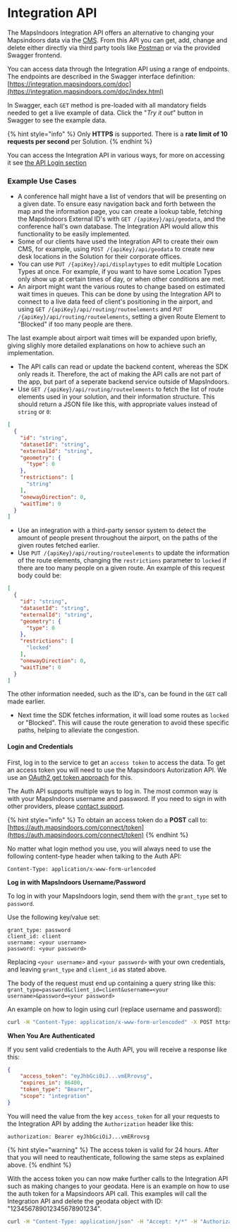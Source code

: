 # Integration API

The MapsIndoors Integration API offers an alternative to changing your Mapsindoors data via the [CMS](https://cms.mapsindoors.com/). From this API you can get, add, change and delete either directly via third party tools like [Postman](https://www.postman.com/) or via the provided Swagger frontend.

You can access data through the Integration API using a range of endpoints. The endpoints are described in the Swagger interface definition: [https://integration.mapsindoors.com/doc](https://integration.mapsindoors.com/doc/index.html)

In Swagger, each `GET` method is pre-loaded with all mandatory fields needed to get a live example of data. Click the "_Try it out_" button in Swagger to see the example data.

{% hint style="info" %}
Only **HTTPS** is supported. There is a **rate limit of 10 requests per second** per Solution.
{% endhint %}

You can access the Integration API in various ways, for more on accessing it see [the API Login section](https://docs.mapsindoors.com/api-login)

### Example Use Cases[​](https://docs.mapsindoors.com/api#example-use-cases) <a href="#example-use-cases" id="example-use-cases"></a>

* A conference hall might have a list of vendors that will be presenting on a given date. To ensure easy navigation back and forth between the map and the information page, you can create a lookup table, fetching the MapsIndoors External ID's with `GET /{apiKey}/api/geodata`, and the conference hall's own database. The Integration API would allow this functionality to be easily implemented.
* Some of our clients have used the Integration API to create their own CMS, for example, using `POST /{apiKey}/api/geodata` to create new desk locations in the Solution for their corporate offices.
* You can use `PUT /{apiKey}/api/displaytypes` to edit multiple Location Types at once. For example, if you want to have some Location Types only show up at certain times of day, or when other conditions are met.
* An airport might want the various routes to change based on estimated wait times in queues. This can be done by using the Integration API to connect to a live data feed of client's positioning in the airport, and using `GET /{apiKey}/api/routing/routeelements` and `PUT /{apiKey}/api/routing/routeelements`, setting a given Route Element to "Blocked" if too many people are there.

The last example about airport wait times will be expanded upon briefly, giving slighly more detailed explanations on how to achieve such an implementation.

* The API calls can read or update the backend content, whereas the SDK only reads it. Therefore, the act of making the API calls are not part of the app, but part of a seperate backend service outside of MapsIndoors.
* Use `GET /{apiKey}/api/routing/routeelements` to fetch the list of route elements used in your solution, and their information structure. This should return a JSON file like this, with appropriate values instead of `string` or `0`:

```json
[
  {
    "id": "string",
    "datasetId": "string",
    "externalId": "string",
    "geometry": {
      "type": 0
    },
    "restrictions": [
      "string"
    ],
    "onewayDirection": 0,
    "waitTime": 0
  }
]
```

* Use an integration with a third-party sensor system to detect the amount of people present throughout the airport, on the paths of the given routes fetched earlier.
* Use `PUT /{apiKey}/api/routing/routeelements` to update the information of the route elements, changing the `restrictions` parameter to `locked` if there are too many people on a given route. An example of this request body could be:

```json
[
  {
    "id": "string",
    "datasetId": "string",
    "externalId": "string",
    "geometry": {
      "type": 0
    },
    "restrictions": [
      "locked"
    ],
    "onewayDirection": 0,
    "waitTime": 0
  }
]
```

The other information needed, such as the ID's, can be found in the `GET` call made earlier.

* Next time the SDK fetches information, it will load some routes as `locked` or "Blocked". This will cause the route generation to avoid these specific paths, helping to alleviate the congestion.

#### Login and Credentials[​](https://docs.mapsindoors.com/api#login-and-credentials) <a href="#login-and-credentials" id="login-and-credentials"></a>

First, log in to the service to get an `access token` to access the data. To get an access token you will need to use the Mapsindoors Autorization API. We use an [OAuth2 get token approach](https://auth0.com/docs/api/authentication#get-token) for this.

The Auth API supports multiple ways to log in. The most common way is with your MapsIndoors username and password. If you need to sign in with other providers, please [contact support](https://mapspeople.com/support).

{% hint style="info" %}
To obtain an access token do a **POST** call to: [https://auth.mapsindoors.com/connect/token](https://auth.mapsindoors.com/connect/token)
{% endhint %}

No matter what login method you use, you will always need to use the following content-type header when talking to the Auth API:

```http
Content-Type: application/x-www-form-urlencoded
```

**Log in with MapsIndoors Username/Password**[**​**](https://docs.mapsindoors.com/api#log-in-with-mapsindoors-usernamepassword)

To log in with your MapsIndoors login, send them with the `grant_type` set to `password`.

Use the following key/value set:

```http
grant_type: password
client_id: client
username: <your username>
password: <your password>
```

Replacing `<your username>` and `<your password>` with your own credentials, and leaving `grant_type` and `client_id` as stated above.

The body of the request must end up containing a query string like this: `grant_type=password&client_id=client&username=<your username>&password=<your password>`

An example on how to login using curl (replace username and password):

```bash
curl -H "Content-Type: application/x-www-form-urlencoded" -X POST https://auth.mapsindoors.com/connect/token -d "grant_type=password&client_id=client&username=example@example.com&password=youpassword"
```

**When You Are Authenticated**[**​**](https://docs.mapsindoors.com/api#when-you-are-authenticated)

If you sent valid credentials to the Auth API, you will receive a response like this:

```json
{
    "access_token": "eyJhbGciOiJ...vmERrovsg",
    "expires_in": 86400,
    "token_type": "Bearer",
    "scope": "integration"
}
```

You will need the value from the key `access_token` for all your requests to the Integration API by adding the `Authorization` header like this:

```http
authorization: Bearer eyJhbGciOiJ...vmERrovsg
```

{% hint style="warning" %}
The access token is valid for 24 hours. After that you will need to reauthenticate, following the same steps as explained above.
{% endhint %}

With the access token you can now make further calls to the Integration API such as making changes to your geodata. Here is an example on how to use the auth token for a Mapsindoors API call. This examples will call the Integration API and delete the geodata object with ID: "123456789012345678901234".

```bash
curl -H "Content-Type: application/json" -H "Accept: */*" -H "Authorization: Bearer eyJhbG... " -X DELETE https://integration.mapsindoors.com/550c26a864617400a40f0000/api/geodata -d "[\"123456789012345678901234\"]
```
